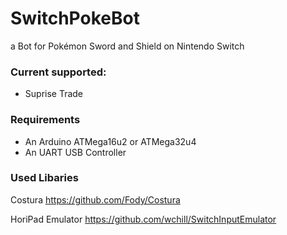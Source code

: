 # SwitchPokeBot
a Bot for Pokémon Sword and Shield on Nintendo Switch



### Current supported:

- Suprise Trade




### Requirements

- An Arduino ATMega16u2 or ATMega32u4
- An UART USB Controller




### Used Libaries

Costura https://github.com/Fody/Costura

HoriPad Emulator https://github.com/wchill/SwitchInputEmulator
